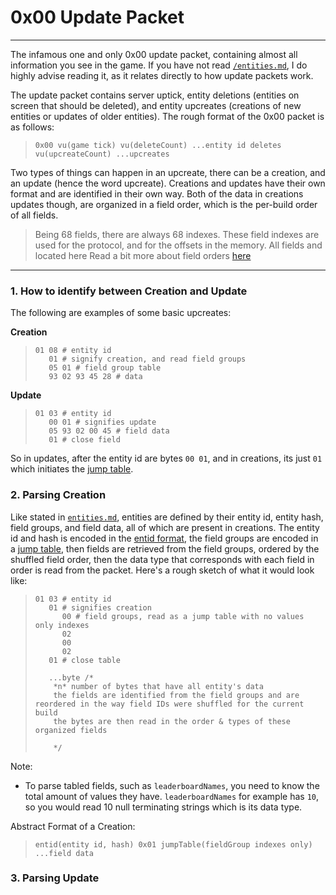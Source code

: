 # 0x00 Update Packet
---
The infamous one and only 0x00 update packet, containing almost all information you see in the game. If you have not read [`/entities.md`](/entities.md), I do highly advise reading it, as it relates directly to how update packets work.

The update packet contains server uptick, entity deletions (entities on screen that should be deleted), and entity upcreates (creations of new entities or updates of older entities). The rough format of the 0x00 packet is as follows:
> `0x00 vu(game tick) vu(deleteCount) ...entity id deletes vu(upcreateCount) ...upcreates`

Two types of things can happen in an upcreate, there can be a creation, and an update (hence the word upcreate). Creations and updates have their own format and are identified in their own way. Both of the data in creations updates though, are organized in a field order, which is the per-build order of all fields.
> Being 68 fields, there are always 68 indexes. These field indexes are used for the protocol, and for the offsets in the memory. All fields and located here
Read a bit more about field orders [here](/entities.md#fields)
---
### 1. How to identify between Creation and Update

The following are examples of some basic upcreates:

**Creation**
> ```less
> 01 08 # entity id
>    01 # signify creation, and read field groups
>    05 01 # field group table
>    93 02 93 45 28 # data
> ```
**Update**
> ```less
> 01 03 # entity id
>    00 01 # signifies update
>    05 93 02 00 45 # field data
>    01 # close field
> ```
So in updates, after the entity id are bytes `00 01`, and in creations, its just `01` which initiates the [jump table](/protocol/data.md#data-organization).

### 2. Parsing Creation

Like stated in [`entities.md`](/entities.md), entities are defined by their entity id, entity hash, field groups, and field data, all of which are present in creations. The entity id and hash is encoded in the [entid format](/protocol/data.md#entid---vu-hash-vu-id), the field groups are encoded in a [jump table](/protocol/data.md#data-organization), then fields are retrieved from the field groups, ordered by the shuffled field order, then the data type that corresponds with each field in order is read from the packet. Here's a rough sketch of what it would look like:

> ```less
> 01 03 # entity id
>    01 # signifies creation
>       00 # field groups, read as a jump table with no values only indexes
>       02
>       00
>       02
>    01 # close table
>    
>    ...byte /*
>     *n* number of bytes that have all entity's data
>     the fields are identified from the field groups and are reordered in the way field IDs were shuffled for the current build
>     the bytes are then read in the order & types of these organized fields
>     
>     */
> ```

Note:
- To parse tabled fields, such as `leaderboardNames`, you need to know the total amount of values they have. `leaderboardNames` for example has `10`, so you would read 10 null terminating strings which is its data type.

Abstract Format of a Creation:

> `entid(entity id, hash) 0x01 jumpTable(fieldGroup indexes only) ...field data`

### 3. Parsing Update
